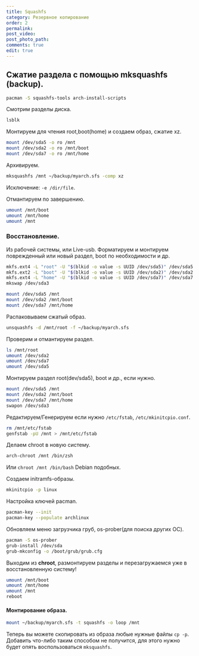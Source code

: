 ```yaml
---
title: Squashfs
category: Резервное копирование
order: 2
permalink:
post_video: 
post_photo_path: 
comments: true
edit: true
---
```


## Сжатие раздела с помощью mksquashfs (backup).

```bash
pacman -S squashfs-tools arch-install-scripts
```

Смотрим разделы диска.
```bash
lsblk
```

Монтируем для чтения root,boot(home) и создаем образ, сжатие xz.
```bash
mount /dev/sda5 -o ro /mnt
mount /dev/sda2 -o ro /mnt/boot
mount /dev/sda7 -o ro /mnt/home
```

Архивируем.
```bash
mksquashfs /mnt ~/backup/myarch.sfs -comp xz
```
Исключение: `-e /dir/file`.

Отмантируем по завершению.
```bash
umount /mnt/boot
umount /mnt/home
umount /mnt
```

### Восстановление. 

Из рабочей системы, или Live-usb. Форматируем и монтируем поврежденный или новый раздел, boot по необходимости и др.
```bash
mkfs.ext4 -L "root" -U "$(blkid -o value -s UUID /dev/sda5)" /dev/sda5
mkfs.ext2 -L "boot" -U "$(blkid -o value -s UUID /dev/sda2)" /dev/sda2
mkfs.ext4 -L "home" -U "$(blkid -o value -s UUID /dev/sda7)" /dev/sda7
mkswap /dev/sda3

mount /dev/sda5 /mnt
mount /dev/sda2 /mnt/boot
mount /dev/sda7 /mnt/home
```

Распаковываем сжатый образ.
```bash
unsquashfs -d /mnt/root -f ~/backup/myarch.sfs
```

Проверим и отмантируем раздел.
```bash
ls /mnt/root
umount /dev/sda2
umount /dev/sda7
umount /dev/sda5
```

Монтируем раздел root(dev/sda5), boot и др., если нужно.
```bash
mount /dev/sda5 /mnt
mount /dev/sda2 /mnt/boot
mount /dev/sda7 /mnt/home
swapon /dev/sda3
```

Редактируем/Генерируем если нужно `/etc/fstab`, `/etc/mkinitcpio.conf`.
```bash
rm /mnt/etc/fstab
genfstab -pU /mnt > /mnt/etc/fstab
```

Делаем chroot в новую систему.
```bash
arch-chroot /mnt /bin/zsh
```

Или `chroot /mnt /bin/bash` Debian подобных.

Создаем initramfs-образы.
```bash
mkinitcpio -p linux
```

Настройка ключей pacman.
```bash
pacman-key --init
pacman-key --populate archlinux
```

Обновляем меню загрузчика груб, os-prober(для поиска других ОС).
```bash
pacman -S os-prober
grub-install /dev/sda
grub-mkconfig -o /boot/grub/grub.cfg
```

Выходим из **chroot**, размонтируем разделы и перезагружаемся уже в восстановленную систему!
```bash
umount /mnt/boot
umount /mnt/home
umount /mnt
reboot
```

#### Монтирование образа.
```bash
mount ~/backup/myarch.sfs -t squashfs -o loop /mnt
```

Теперь вы можете скопировать из образа любые нужные файлы `cp -p`. Добавить что-либо таким способом не получится, для этого нужно будет опять воспользоваться `mksquashfs`.